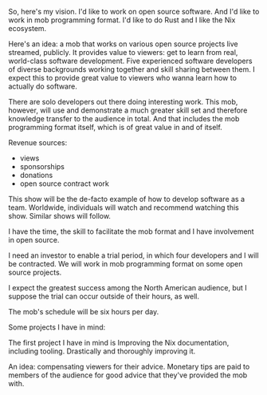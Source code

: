So, here's my vision. I'd like to work on open source software.
And I'd like to work in mob programming format.
I'd like to do Rust and I like the Nix ecosystem.

Here's an idea: a mob that works on various open source projects live streamed, publicly.
It provides value to viewers:
get to learn from real, world-class software development.
Five experienced software developers of diverse backgrounds working together and skill sharing between them.
I expect this to provide great value to viewers who wanna learn how to actually do software.

There are solo developers out there doing interesting work.
This mob, however, will use and demonstrate a much greater skill set
and therefore knowledge transfer to the audience in total.
And that includes the mob programming format itself, which is of great value in and of itself.

Revenue sources:

- views
- sponsorships
- donations
- open source contract work

This show will be the de-facto example of how to develop software as a team.
Worldwide, individuals will watch and recommend watching this show.
Similar shows will follow.

I have the time, the skill to facilitate the mob format and I have involvement in open source.

I need an investor to enable a trial period, in which four developers and I will be contracted.
We will work in mob programming format on some open source projects.

I expect the greatest success among the North American audience, but I suppose the trial can occur outside of their hours, as well.

The mob's schedule will be six hours per day.

Some projects I have in mind:

The first project I have in mind is Improving the Nix documentation, including tooling.
Drastically and thoroughly improving it.

An idea: compensating viewers for their advice.
Monetary tips are paid to members of the audience for good advice that they've provided the mob with.
